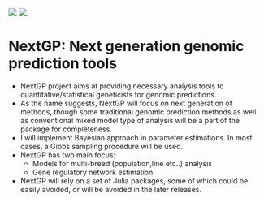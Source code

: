 [![](https://img.shields.io/badge/docs-stable-blue.svg)](https://dataScienceToolKit.github.io/NextGP.jl/stable)
[![](https://img.shields.io/badge/docs-dev-blue.svg)](https://dataScienceToolKit.github.io/NextGP.jl/dev)

# NextGP: Next generation genomic prediction tools

- NextGP project aims at providing necessary analysis tools to quantitative/statistical geneticists for genomic predictions.
- As the name suggests, NextGP will focus on next generation of methods, though some traditional genomic prediction methods as well as conventional mixed model type of analysis will be a part of the package for completeness.
- I will implement Bayesian approach in parameter estimations. In most cases, a Gibbs sampling procedure will be used.
- NextGP has two main focus:
   - Models for multi-breed (population,line etc..) analysis
   - Gene regulatory network estimation
-  NextGP will rely on a set of Julia packages, some of which could be easily avoided, or will be avoided in the later releases.
